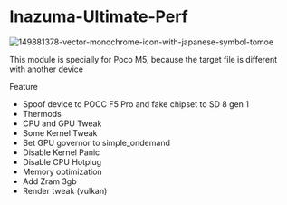 # Inazuma-Ultimate-Perf
![149881378-vector-monochrome-icon-with-japanese-symbol-tomoe](https://github.com/Asmodeus-79/Inazuma-Ultimate-Perf/assets/108375532/e96966fe-e202-479d-b1f1-f25993057d60)

This module is specially for Poco M5, because the target file is different with another device

Feature
- Spoof device to POCC F5 Pro and fake chipset to SD 8 gen 1
- Thermods
- CPU and GPU Tweak
- Some Kernel Tweak
- Set GPU governor to simple_ondemand
- Disable Kernel Panic
- Disable CPU Hotplug
- Memory optimization 
- Add Zram 3gb
- Render tweak (vulkan)
